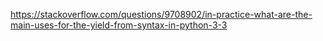 https://stackoverflow.com/questions/9708902/in-practice-what-are-the-main-uses-for-the-yield-from-syntax-in-python-3-3